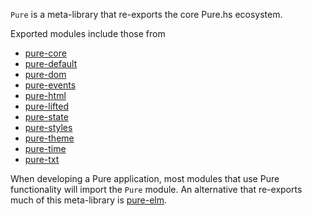 `Pure` is a meta-library that re-exports the core Pure.hs ecosystem.

Exported modules include those from

  * [pure-core](/packages/pure-core/latest)
  * [pure-default](/packages/pure-default/latest)
  * [pure-dom](/packages/pure-dom/latest)
  * [pure-events](/packages/pure-events/latest)
  * [pure-html](/packages/pure-html/latest)
  * [pure-lifted](/packages/pure-lifted/latest)
  * [pure-state](/packages/pure-state/latest)
  * [pure-styles](/packages/pure-styles/latest)
  * [pure-theme](/packages/pure-theme/latest)
  * [pure-time](/packages/pure-time/latest)
  * [pure-txt](/packages/pure-txt/latest)

When developing a Pure application, most modules that use Pure functionality will import the `Pure` module. An alternative that re-exports much of this meta-library is [pure-elm](/packges/pure-elm/latest).
